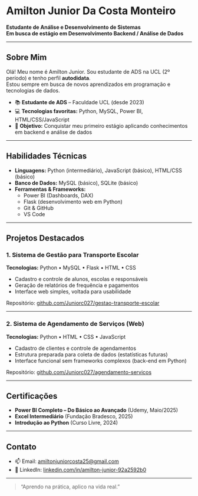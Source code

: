 <!-- Título / Cabeçalho -->
# Amilton Junior Da Costa Monteiro

**Estudante de Análise e Desenvolvimento de Sistemas**  
**Em busca de estágio em Desenvolvimento Backend / Análise de Dados**  

---

## Sobre Mim

Olá! Meu nome é Amilton Junior. Sou estudante de ADS na UCL (2º período) e tenho perfil **autodidata**.  
Estou sempre em busca de novos aprendizados em programação e tecnologias de dados.  

- 📚 **Estudante de ADS** – Faculdade UCL (desde 2023)  
- 💻 **Tecnologias favoritas:** Python, MySQL, Power BI, HTML/CSS/JavaScript  
- 🚀 **Objetivo:** Conquistar meu primeiro estágio aplicando conhecimentos em backend e análise de dados

---

## Habilidades Técnicas

- **Linguagens:** Python (intermediário), JavaScript (básico), HTML/CSS (básico)  
- **Banco de Dados:** MySQL (básico), SQLite (básico)  
- **Ferramentas & Frameworks:**  
  - Power BI (Dashboards, DAX)  
  - Flask (desenvolvimento web em Python)  
  - Git & GitHub  
  - VS Code  

---

## Projetos Destacados

### 1. Sistema de Gestão para Transporte Escolar  
**Tecnologias:** Python • MySQL • Flask • HTML • CSS  
- Cadastro e controle de alunos, escolas e responsáveis  
- Geração de relatórios de frequência e pagamentos  
- Interface web simples, voltada para usabilidade  

Repositório: [github.com/Juniorc027/gestao-transporte-escolar](#link-do-repo)  

---

### 2. Sistema de Agendamento de Serviços (Web)  
**Tecnologias:** Python • HTML • CSS • JavaScript  
- Cadastro de clientes e controle de agendamentos  
- Estrutura preparada para coleta de dados (estatísticas futuras)  
- Interface funcional sem frameworks complexos (back-end em Python)  

Repositório: [github.com/Juniorc027/agendamento-servicos](#link-do-repo)  

---

## Certificações

- **Power BI Completo – Do Básico ao Avançado** (Udemy, Maio/2025)  
- **Excel Intermediário** (Fundação Bradesco, 2025)  
- **Introdução ao Python** (Curso Livre, 2024)  

---

## Contato

- 📫 Email: amiltonjuniorcosta25@gmail.com  
- 💼 LinkedIn: [linkedin.com/in/amilton-junior-92a2592b0](https://www.linkedin.com/in/amilton-junior-92a2592b0)  

---

> “Aprendo na prática, aplico na vida real.”  
